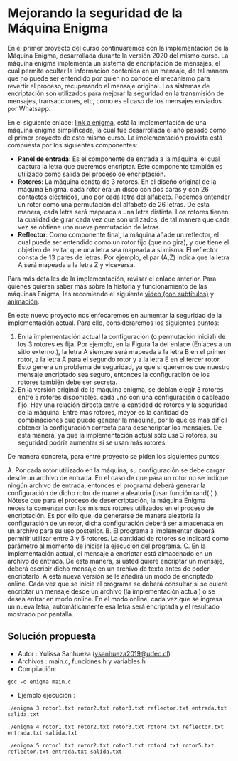 # Mejorando la seguridad de la Máquina Enigma

En el primer proyecto del curso continuaremos con la implementación de la
Máquina Enigma, desarrollada durante la versión 2020 del mismo curso. La máquina
enigma implementa un sistema de encriptación de mensajes, el cual permite
ocultar la información contenida en un mensaje, de tal manera que no puede ser
entendido por quien no conoce el mecanismo para revertir el proceso, recuperando
el mensaje original. Los sistemas de encriptación son utilizados para mejorar la
seguridad en la transmisión de mensajes, transacciones, etc, como es el caso de
los mensajes enviados por Whatsapp.

En el siguiente enlace: [link a enigma](..../2020/Enigma), está la
implementación de una máquina enigma simplificada, la cual fue desarrollada el
año pasado como el primer proyecto de este mismo curso. La implementación
provista está compuesta por los siguientes componentes: 

- **Panel de entrada**: Es el componente de entrada a la máquina, el cual captura la letra que queremos encriptar. Este componente también es utilizado como salida del proceso de encriptación.
- **Rotores**: La máquina consta de 3 rotores. En el diseño original de la máquina Enigma, cada rotor era un disco con dos caras y con 26 contactos eléctricos, uno por cada letra del alfabeto. Podemos entender un rotor como una permutación del alfabeto de 26 letras. De esta manera, cada letra será mapeada a una letra distinta. Los rotores tienen la cualidad de girar cada vez que son utilizados, de tal manera que cada vez se obtiene una nueva permutación de letras.
- **Reflector**: Como componente final, la máquina añade un reflector, el cual puede ser entendido como un rotor fijo (que no gira), y que tiene el objetivo de evitar que una letra sea mapeada a si misma. El reflector consta de 13 pares de letras. Por ejemplo, el par (A,Z) indica que la letra A será mapeada a la letra Z y viceversa.

Para más detalles de la implementación, revisar el enlace anterior. Para quienes
quieran saber más sobre la historia y funcionamiento de las máquinas Enigma, les
recomiendo el siguiente [video (con subtítulos)](https://www.youtube.com/watch?v=G2_Q9FoD-oQ&feature=emb_logo) y
[animación](https://observablehq.com/@tmcw/enigma-machine).

En este nuevo proyecto nos enfocaremos en aumentar la seguridad de la
implementación actual. Para ello, consideraremos los siguientes puntos: 

1. En la implementación actual la configuración (o permutación inicial) de los 3
rotores es fija. Por ejemplo, en la Figura 1a del enlace (Enlaces a un sitio
externo.), la letra A siempre será mapeada a la letra B en el primer rotor, a la
letra A para el segundo rotor y a la letra E en el tercer rotor. Esto genera un
problema de seguridad, ya que si queremos que nuestro mensaje encriptado sea
seguro, entonces la configuración de los rotores también debe ser secreta. 
2. En la versión original de la máquina enigma, se debían elegir 3 rotores entre
5 rotores disponibles, cada uno con una configuración o cableado fijo. Hay una
relación directa entre la cantidad de rotores y la seguridad de la
máquina. Entre más rotores, mayor es la cantidad de combinaciones que puede
generar la máquina, por lo que es más difícil obtener la configuración correcta
para desencriptar los mensajes. De esta manera, ya que la implementación actual
sólo usa 3 rotores, su seguridad podría aumentar si se usan más rotores. 

De manera concreta, para entre proyecto se piden los siguientes puntos:

A. Por cada rotor utilizado en la máquina, su configuración se debe cargar desde
un archivo de entrada. En el caso de que para un rotor no se indique ningún
archivo de entrada, entonces el programa deberá generar la configuración de
dicho rotor de manera aleatoria (usar función rand( ) ). Nótese que para el
proceso de desencriptación, la máquina Enigma necesita comenzar con los mismos
rotores utilizados en el proceso de encriptación. Es por ello que, de generarse
de manera aleatoria la configuración de un rotor, dicha configuración deberá ser
almacenada en un archivo para su uso posterior. 
B. El programa a implementar deberá permitir utilizar entre 3 y 5 rotores. La
cantidad de rotores se indicará como parámetro al momento de iniciar la
ejecución del programa. 
C. En la implementación actual, el mensaje a encriptar está almacenado en un
archivo de entrada. De esta manera, si usted quiere encriptar un mensaje, deberá
escribir dicho mensaje en un archivo de texto antes de poder encriptarlo. A esta
nueva versión se le añadirá un modo de encriptado online. Cada vez que se inicie
el programa se deberá consultar si se quiere encriptar un mensaje desde un
archivo (la implementación actual) o se desea entrar en modo online. En el modo
online, cada vez que se ingresa un nueva letra, automáticamente esa letra será
encriptada y el resultado mostrado por pantalla. 




## Solución propuesta
- Autor   : Yulissa Sanhueza (ysanhueza2019@udec.cl)          
- Archivos : main.c, funciones.h y variables.h
- Compilación: 
 ```
gcc -o enigma main.c
 ```
- Ejemplo ejecución  : 
 ```
./enigma 3 rotor1.txt rotor2.txt rotor3.txt reflector.txt entrada.txt salida.txt
 ```
 ```
./enigma 4 rotor1.txt rotor2.txt rotor3.txt rotor4.txt reflector.txt entrada.txt salida.txt
 ```
 ```
./enigma 5 rotor1.txt rotor2.txt rotor3.txt rotor4.txt rotor5.txt reflector.txt entrada.txt salida.txt
 ```
